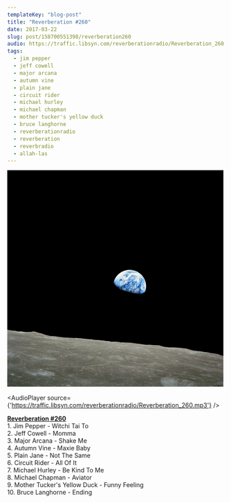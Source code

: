 ```yaml
---
templateKey: "blog-post"
title: "Reverberation #260"
date: 2017-03-22
slug: post/158700551398/reverberation260
audio: https://traffic.libsyn.com/reverberationradio/Reverberation_260.mp3
tags:
  - jim pepper
  - jeff cowell
  - major arcana
  - autumn vine
  - plain jane
  - circuit rider
  - michael hurley
  - michael chapman
  - mother tucker's yellow duck
  - bruce langhorne
  - reverberationradio
  - reverberation
  - reverbradio
  - allah-las
---
```


![Reverberation #260](../images/f71eb891c8cc8c859183f0688d354a7a9660a380756f5b686e07363bb00c633a.png)

<AudioPlayer source={'https://traffic.libsyn.com/reverberationradio/Reverberation_260.mp3'} />

<p><b><a href="https://traffic.libsyn.com/reverberationradio/Reverberation_260.mp3">Reverberation #260</a><br /></b>1. Jim Pepper - Witchi Tai To<br />2. Jeff Cowell - Momma<br />3. Major Arcana - Shake Me<br />4. Autumn Vine - Maxie Baby<br />5. Plain Jane - Not The Same<br />6. Circuit Rider - All Of It<br />7. Michael Hurley - Be Kind To Me<br />8. Michael Chapman - Aviator<br />9. Mother Tucker's Yellow Duck - Funny Feeling<br />10. Bruce Langhorne - Ending</p>
